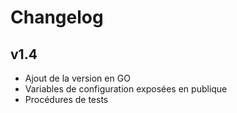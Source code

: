 # Changelog

## v1.4

- Ajout de la version en GO
- Variables de configuration exposées en publique
- Procédures de tests